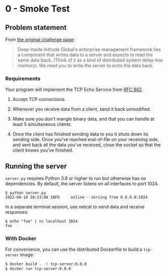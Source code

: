 # 0 - Smoke Test



## Problem statement

From [the original challenge page](https://protohackers.com/problem/0):
> Deep inside Initrode Global's enterprise management framework lies a component that writes data to a server and expects to read the same data back. (Think of it as a kind of distributed system delay-line memory). We need you to write the server to echo the data back.

### Requirements

Your program will implement the TCP Echo Service from [RFC 862](https://www.rfc-editor.org/rfc/rfc862.html).

1. Accept TCP connections.

2. Whenever you receive data from a client, send it back unmodified.

3. Make sure you don't mangle binary data, and that you can handle at least 5 simultaneous clients.

4. Once the client has finished sending data to you it shuts down its sending side. Once you've reached end-of-file on your receiving side, and sent back all the data you've received, close the socket so that the client knows you've finished.

## Running the server

`server.py` requires Python 3.8 or higher to run but otherwise has no dependencies. By default, the server listens on all interfaces to port 1024.

```shell
$ python server.py
2022-09-10 20:23:08 INFO     online - serving from 0.0.0.0:1024
```

In a separate terminal session, use netcat to send data and receive responses:

```shell
$ echo "foo" | nc localhost 1024
foo
```

### With Docker

For convenience, you can use the distributed Dockerfile to build a `tcp-server` image:

```sh
$ docker build . -t tcp-server:0.0.0
$ docker run tcp-server:0.0.0
```
